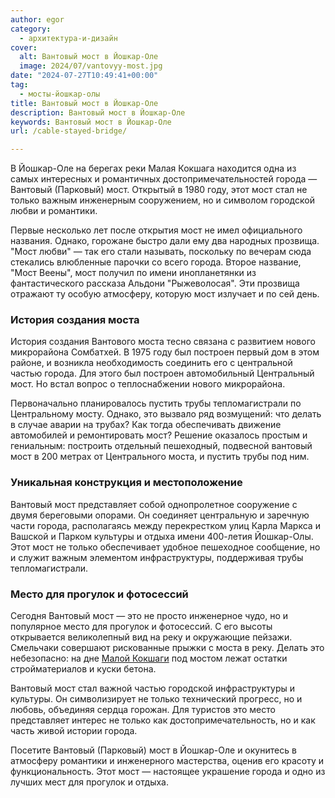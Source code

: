 ```yaml
---
author: egor
category:
  - архитектура-и-дизайн
cover:
  alt: Вантовый мост в Йошкар-Оле
  image: 2024/07/vantovyy-most.jpg
date: "2024-07-27T10:49:41+00:00"
tag:
  - мосты-йошкар-олы
title: Вантовый мост в Йошкар-Оле
description: Вантовый мост в Йошкар-Оле
keywords: Вантовый мост в Йошкар-Оле
url: /cable-stayed-bridge/

---
```

В Йошкар-Оле на берегах реки Малая Кокшага находится одна из самых интересных и романтичных достопримечательностей города — Вантовый (Парковый) мост. Открытый в 1980 году, этот мост стал не только важным инженерным сооружением, но и символом городской любви и романтики.

Первые несколько лет после открытия мост не имел официального названия. Однако, горожане быстро дали ему два народных прозвища. "Мост любви" — так его стали называть, поскольку по вечерам сюда стекались влюбленные парочки со всего города. Второе название, "Мост Веены", мост получил по имени инопланетянки из фантастического рассказа Альдони "Рыжеволосая". Эти прозвища отражают ту особую атмосферу, которую мост излучает и по сей день.

### История создания моста

История создания Вантового моста тесно связана с развитием нового микрорайона Сомбатхей. В 1975 году был построен первый дом в этом районе, и возникла необходимость соединить его с центральной частью города. Для этого был построен автомобильный Центральный мост. Но встал вопрос о теплоснабжении нового микрорайона.

Первоначально планировалось пустить трубы тепломагистрали по Центральному мосту. Однако, это вызвало ряд возмущений: что делать в случае аварии на трубах? Как тогда обеспечивать движение автомобилей и ремонтировать мост? Решение оказалось простым и гениальным: построить отдельный пешеходный, подвесной вантовый мост в 200 метрах от Центрального моста, и пустить трубы под ним.

### Уникальная конструкция и местоположение

Вантовый мост представляет собой однопролетное сооружение с двумя береговыми опорами. Он соединяет центральную и заречную части города, располагаясь между перекрестком улиц Карла Маркса и Вашской и Парком культуры и отдыха имени 400-летия Йошкар-Олы. Этот мост не только обеспечивает удобное пешеходное сообщение, но и служит важным элементом инфраструктуры, поддерживая трубы тепломагистрали.

### Место для прогулок и фотосессий

Сегодня Вантовый мост — это не просто инженерное чудо, но и популярное место для прогулок и фотосессий. С его высоты открывается великолепный вид на реку и окружающие пейзажи. Смельчаки совершают рискованные прыжки с моста в реку. Делать это небезопасно: на дне [Малой Кокшаги](/malaya-kokshaga/) под мостом лежат остатки стройматериалов и куски бетона.

Вантовый мост стал важной частью городской инфраструктуры и культуры. Он символизирует не только технический прогресс, но и любовь, объединяя сердца горожан. Для туристов это место представляет интерес не только как достопримечательность, но и как часть живой истории города.

Посетите Вантовый (Парковый) мост в Йошкар-Оле и окунитесь в атмосферу романтики и инженерного мастерства, оценив его красоту и функциональность. Этот мост — настоящее украшение города и одно из лучших мест для прогулок и отдыха.

